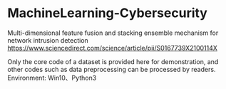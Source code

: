 # MachineLearning-Cybersecurity
Multi-dimensional feature fusion and stacking ensemble mechanism for network intrusion detection
https://www.sciencedirect.com/science/article/pii/S0167739X2100114X

Only the core code of a dataset is provided here for demonstration, and other codes such as data preprocessing can be processed by readers.
Environment: Win10、Python3
